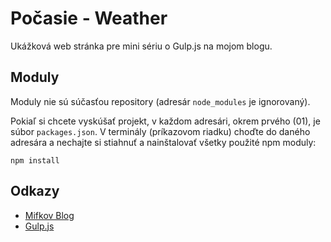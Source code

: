 # Počasie - Weather
Ukážková web stránka pre mini sériu o Gulp.js na mojom blogu.

## Moduly
Moduly nie sú súčasťou repository (adresár `node_modules` je ignorovaný). 

Pokiaľ si chcete vyskúšať projekt, v každom adresári, okrem prvého (01), je súbor `packages.json`. V terminály (príkazovom riadku) choďte do daného adresára a nechajte si stiahnuť a nainštalovať všetky použité npm moduly:

    npm install

## Odkazy
- [Mifkov Blog](http://blog.michalkoci.com/)
- [Gulp.js](http://gulpjs.com)
